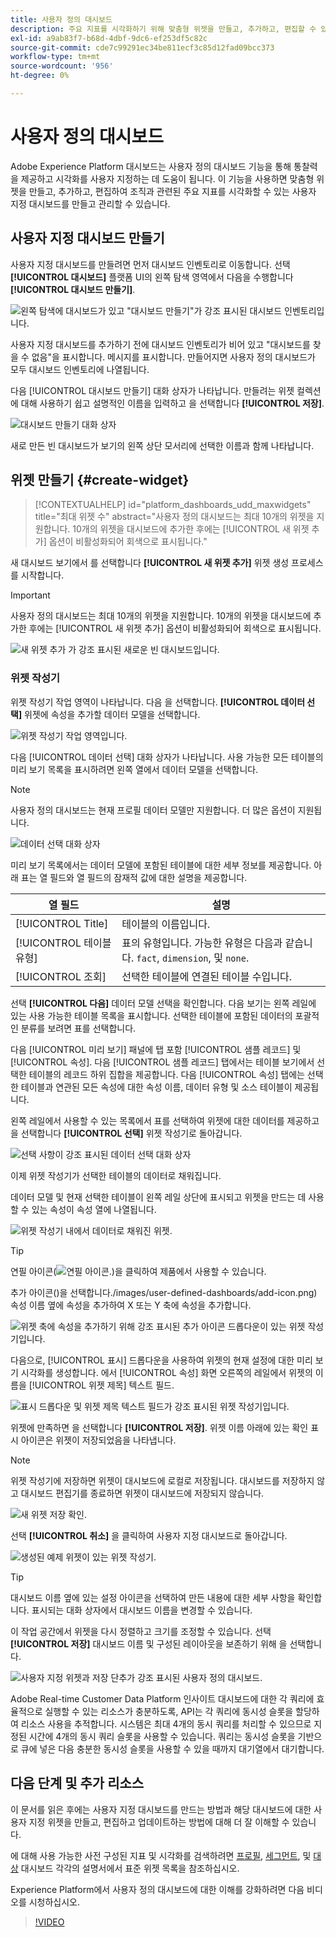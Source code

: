 ```yaml
---
title: 사용자 정의 대시보드
description: 주요 지표를 시각화하기 위해 맞춤형 위젯을 만들고, 추가하고, 편집할 수 있는 사용자 지정 대시보드를 만들고 관리하는 방법을 알아봅니다.
exl-id: a9ab83f7-b68d-4dbf-9dc6-ef253df5c82c
source-git-commit: cde7c99291ec34be811ecf3c85d12fad09bcc373
workflow-type: tm+mt
source-wordcount: '956'
ht-degree: 0%

---
```


# 사용자 정의 대시보드

Adobe Experience Platform 대시보드는 사용자 정의 대시보드 기능을 통해 통찰력을 제공하고 시각화를 사용자 지정하는 데 도움이 됩니다. 이 기능을 사용하면 맞춤형 위젯을 만들고, 추가하고, 편집하여 조직과 관련된 주요 지표를 시각화할 수 있는 사용자 지정 대시보드를 만들고 관리할 수 있습니다.

<!-- Getting started / permissions section commented out for Beta. This will be necessary after GA only

## Getting started

To view dashboards in Adobe Experience Platform you must have the appropriate permissions enabled. Please read the [dashboards permissions documentation](./permissions.md#available-permissions) to learn how to grant users the ability to view, edit, and update Experience Platform dashboards using Adobe Admin Console. If you do not have administrator privileges for your organization, contact your product administrator to obtain the required permissions. -->

## 사용자 지정 대시보드 만들기

사용자 지정 대시보드를 만들려면 먼저 대시보드 인벤토리로 이동합니다. 선택 **[!UICONTROL 대시보드]** 플랫폼 UI의 왼쪽 탐색 영역에서 다음을 수행합니다 **[!UICONTROL 대시보드 만들기]**.

![왼쪽 탐색에 대시보드가 있고 &quot;대시보드 만들기&quot;가 강조 표시된 대시보드 인벤토리입니다.](./images/user-defined-dashboards/create-dashboard.png)

사용자 지정 대시보드를 추가하기 전에 대시보드 인벤토리가 비어 있고 &quot;대시보드를 찾을 수 없음&quot;을 표시합니다. 메시지를 표시합니다. 만들어지면 사용자 정의 대시보드가 모두 대시보드 인벤토리에 나열됩니다.

다음 [!UICONTROL 대시보드 만들기] 대화 상자가 나타납니다. 만들려는 위젯 컬렉션에 대해 사용하기 쉽고 설명적인 이름을 입력하고 을 선택합니다 **[!UICONTROL 저장]**.

![대시보드 만들기 대화 상자](./images/user-defined-dashboards/create-dashboard-dialog.png)

새로 만든 빈 대시보드가 보기의 왼쪽 상단 모서리에 선택한 이름과 함께 나타납니다.

## 위젯 만들기 {#create-widget}

>[!CONTEXTUALHELP]
>id="platform_dashboards_udd_maxwidgets"
>title="최대 위젯 수"
>abstract="사용자 정의 대시보드는 최대 10개의 위젯을 지원합니다. 10개의 위젯을 대시보드에 추가한 후에는 [!UICONTROL 새 위젯 추가] 옵션이 비활성화되어 회색으로 표시됩니다."

새 대시보드 보기에서 를 선택합니다 **[!UICONTROL 새 위젯 추가]** 위젯 생성 프로세스를 시작합니다.

>[!IMPORTANT]
>
>사용자 정의 대시보드는 최대 10개의 위젯을 지원합니다. 10개의 위젯을 대시보드에 추가한 후에는 [!UICONTROL 새 위젯 추가] 옵션이 비활성화되어 회색으로 표시됩니다.

![새 위젯 추가 가 강조 표시된 새로운 빈 대시보드입니다.](./images/user-defined-dashboards/add-new-widget.png)

### 위젯 작성기

위젯 작성기 작업 영역이 나타납니다. 다음 을 선택합니다. **[!UICONTROL 데이터 선택]** 위젯에 속성을 추가할 데이터 모델을 선택합니다.

![위젯 작성기 작업 영역입니다.](./images/user-defined-dashboards/widget-composer.png)

다음 [!UICONTROL 데이터 선택] 대화 상자가 나타납니다. 사용 가능한 모든 테이블의 미리 보기 목록을 표시하려면 왼쪽 열에서 데이터 모델을 선택합니다.

>[!NOTE]
>
>사용자 정의 대시보드는 현재 프로필 데이터 모델만 지원합니다. 더 많은 옵션이 지원됩니다.

![데이터 선택 대화 상자](./images/user-defined-dashboards/select-data-dialog.png)

미리 보기 목록에서는 데이터 모델에 포함된 테이블에 대한 세부 정보를 제공합니다. 아래 표는 열 필드와 열 필드의 잠재적 값에 대한 설명을 제공합니다.

| 열 필드 | 설명 |
|---|---|
| [!UICONTROL Title] | 테이블의 이름입니다. |
| [!UICONTROL 테이블 유형] | 표의 유형입니다. 가능한 유형은 다음과 같습니다. `fact`, `dimension`, 및 `none`. |
| [!UICONTROL 조회] | 선택한 테이블에 연결된 테이블 수입니다. |

선택 **[!UICONTROL 다음]** 데이터 모델 선택을 확인합니다. 다음 보기는 왼쪽 레일에 있는 사용 가능한 테이블 목록을 표시합니다. 선택한 테이블에 포함된 데이터의 포괄적인 분류를 보려면 표를 선택합니다.

다음 [!UICONTROL 미리 보기] 패널에 탭 포함 [!UICONTROL 샘플 레코드] 및 [!UICONTROL 속성]. 다음 [!UICONTROL 샘플 레코드] 탭에서는 테이블 보기에서 선택한 테이블의 레코드 하위 집합을 제공합니다. 다음 [!UICONTROL 속성] 탭에는 선택한 테이블과 연관된 모든 속성에 대한 속성 이름, 데이터 유형 및 소스 테이블이 제공됩니다.

왼쪽 레일에서 사용할 수 있는 목록에서 표를 선택하여 위젯에 대한 데이터를 제공하고 을 선택합니다 **[!UICONTROL 선택]** 위젯 작성기로 돌아갑니다.

![선택 사항이 강조 표시된 데이터 선택 대화 상자](./images/user-defined-dashboards/select-a-table.png)

이제 위젯 작성기가 선택한 테이블의 데이터로 채워집니다.

데이터 모델 및 현재 선택한 테이블이 왼쪽 레일 상단에 표시되고 위젯을 만드는 데 사용할 수 있는 속성이 속성 열에 나열됩니다.

![위젯 작성기 내에서 데이터로 채워진 위젯.](./images/user-defined-dashboards/populated-widget-composer.png)

>[!TIP]
>
>연필 아이콘(![연필 아이콘.](./images/user-defined-dashboards/edit-icon.png))을 클릭하여 제품에서 사용할 수 있습니다.

추가 아이콘()을 선택합니다./images/user-defined-dashboards/add-icon.png) 속성 이름 옆에 속성을 추가하여 X 또는 Y 축에 속성을 추가합니다.

![위젯 축에 속성을 추가하기 위해 강조 표시된 추가 아이콘 드롭다운이 있는 위젯 작성기입니다.](./images/user-defined-dashboards/attributes-dropdown.png)

다음으로, [!UICONTROL 표시] 드롭다운을 사용하여 위젯의 현재 설정에 대한 미리 보기 시각화를 생성합니다. 에서 [!UICONTROL 속성] 화면 오른쪽의 레일에서 위젯의 이름을 [!UICONTROL 위젯 제목] 텍스트 필드.

![표시 드롭다운 및 위젯 제목 텍스트 필드가 강조 표시된 위젯 작성기입니다.](./images/user-defined-dashboards/marks-dropdown-widget-title.png)

위젯에 만족하면 을 선택합니다 **[!UICONTROL 저장]**. 위젯 이름 아래에 있는 확인 표시 아이콘은 위젯이 저장되었음을 나타냅니다.

>[!NOTE]
>
>위젯 작성기에 저장하면 위젯이 대시보드에 로컬로 저장됩니다. 대시보드를 저장하지 않고 대시보드 편집기를 종료하면 위젯이 대시보드에 저장되지 않습니다.

![새 위젯 저장 확인.](./images/user-defined-dashboards/save-confirmation.png)

선택 **[!UICONTROL 취소]** 을 클릭하여 사용자 지정 대시보드로 돌아갑니다.

![생성된 예제 위젯이 있는 위젯 작성기.](./images/user-defined-dashboards/composed-widget.png)

>[!TIP]
>
>대시보드 이름 옆에 있는 설정 아이콘을 선택하여 만든 내용에 대한 세부 사항을 확인합니다. 표시되는 대화 상자에서 대시보드 이름을 변경할 수 있습니다.

이 작업 공간에서 위젯을 다시 정렬하고 크기를 조정할 수 있습니다. 선택 **[!UICONTROL 저장]** 대시보드 이름 및 구성된 레이아웃을 보존하기 위해 을 선택합니다.

![사용자 지정 위젯과 저장 단추가 강조 표시된 사용자 정의 대시보드.](./images/user-defined-dashboards/user-defined-dashboard.png)

Adobe Real-time Customer Data Platform 인사이트 대시보드에 대한 각 쿼리에 효율적으로 실행할 수 있는 리소스가 충분하도록, API는 각 쿼리에 동시성 슬롯을 할당하여 리소스 사용을 추적합니다. 시스템은 최대 4개의 동시 쿼리를 처리할 수 있으므로 지정된 시간에 4개의 동시 쿼리 슬롯을 사용할 수 있습니다. 쿼리는 동시성 슬롯을 기반으로 큐에 넣은 다음 충분한 동시성 슬롯을 사용할 수 있을 때까지 대기열에서 대기합니다.

## 다음 단계 및 추가 리소스

이 문서를 읽은 후에는 사용자 지정 대시보드를 만드는 방법과 해당 대시보드에 대한 사용자 지정 위젯을 만들고, 편집하고 업데이트하는 방법에 대해 더 잘 이해할 수 있습니다.

에 대해 사용 가능한 사전 구성된 지표 및 시각화를 검색하려면 [프로필](./guides/profiles.md#standard-widgets), [세그먼트](./guides/segments.md#standard-widgets), 및 [대상](./guides/destinations.md#standard-widgets) 대시보드 각각의 설명서에서 표준 위젯 목록을 참조하십시오.

Experience Platform에서 사용자 정의 대시보드에 대한 이해를 강화하려면 다음 비디오를 시청하십시오.

>[!VIDEO](https://video.tv.adobe.com/v/3409637?quality=12&learn=on)
